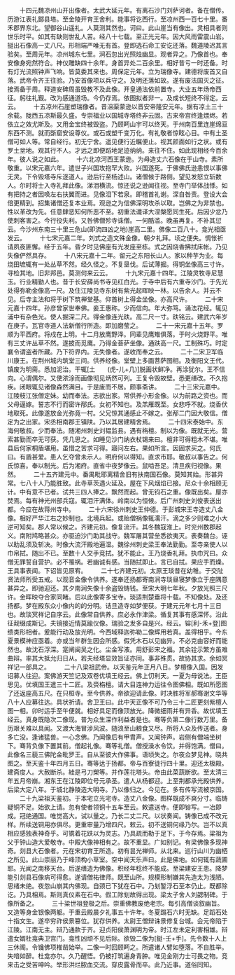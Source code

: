 <!-- { "loadSidebar": true } -->
　　十四元魏凉州山开出像者。太武大延元年。有离石沙门刘萨诃者。备在僧传。历游江表礼鄮县塔。至金陵开育王舍利。能事将讫西行。至凉州西一百七十里。番禾郡界东北。望御谷山遥礼。人莫测其然也。诃曰。此山崖当有像出。灵相具者则世乐时平。如其有缺则世乱人苦。经八十七载。至正光元年。因大风雨雷震山岩。挺出石像高一丈八尺。形相端严唯无有首。登即选石命工安讫还落。魏道陵迟其言验矣。至周元年。凉州城东七里。涧石忽出光照烛幽显。观者异之。乃像首也。奉安像身宛然符合。神仪雕缺四十余年。身首异处二百余里。相好昔亏一时还备。时有灯光流照钟声飞响。皆莫委其来也。周保定元年。立为瑞像寺。建德将废首又自落。武帝令齐王往验。乃安首像项以兵守之。及明还落如故。遂有废法国灭之征。接焉备于周。释道安碑周虽毁教不及此像。开皇通法依前置寺。大业五年炀帝西征。躬往礼觐。改为感通道场。今仍存焉。依图拟者非一。及成长短终不得定。云云。
　　十五凉州石崖塑瑞像者。昔沮渠蒙逊以晋安帝隆安元年。据有凉土三十余载。陇西五凉斯最久盛。专崇福业以国城寺塔终非云固。古来帝宫终逢煨烬。若依立之效尤斯及。又用金宝终被毁盗。乃顾眄山宇可以终天。于州南百里连崖绵亘东西不测。就而斲窟安设尊仪。或石或塑千变万化。有礼敬者惊眩心目。中有土圣僧可如人等。常自经行。初无宁舍。遥见便行近瞩便止。视其颜面如行之状。或有罗土坌地。观其行不人。才远之即便蹈地足迹纳纳。来往不住。如此现相经今百余年。彼人说之如此。
　　十六北凉河西王蒙逊。为母造丈六石像在于山寺。素所敬重。以宋元嘉六年。遣世子兴国攻抱罕大败。兴国遂死。于佛佛氏逊恚恨以事佛无灵。下令毁塔寺斥逐道人。逊后行至杨述山。诸僧候于路侧。望见发怒立斩数人。尔时将士入寺礼拜此像。涕泪横流。惊还说之逊闻往视。至寺门举体战悸。如有把持之者因唤左右扶翼而进。见像泪下若泉。即稽首礼谢。深自咎责。登设大会倍更精到。招集诸僧还复本业焉。观逊之为信佛深明攻杀以取。岂佛之为非禁也。性以革改为先。任意肆恶知何所恶不至。初重法谶译大涅槃愿同生死。后因少忿乃使刺客害之。今行役失利。又咎佛僧殄寺诛僧。一何酷滥。晚虽再复。不补其愆云。今沙州东南三十里三危山(即流四凶之地)崖高二里。佛像二百八十。龛光相亟发云。
　　十七宋元嘉二年。刘式之造文殊金像。朝夕礼拜。顷之便失。惆怅祈请夙夜匪懈。经于五年。昏夕时见佛座有光发座至栋。式之因烧香拂拭床帐。乃见失像俨然具存。
　　十八宋元嘉十二年。留元之东阳长山人。家以种芋为业。每烧田墌辄有一处丛草不然。经久怪之。不复垦伐。后试薄掘。得铜坐像高三寸许。寻检其地。旧非邦邑。莫测何来云云。
　　十九宋元嘉十四年。江陵灵牧寺尼慧玉。行业精勤人也。昔于长安薛尚书寺见红白光。于寺中后有六重寺沙门。于先光处得弥勒金像高一尺。及住江陵见寺东树有紫光起晖映一林。以告余人。并云不见。后寺主法和将于树下筑禅堂基。仰首树上得金坐像。亦高尺许。
　　二十宋元嘉十四年。孙彦曾家世奉佛。妾王惠称。少而信向。年大弥笃。诵法花经。辄见浦中有杂色光。使人掘深二尺。得金像连光趺。高二尺一寸。趺铭云。建武六年岁在庚子。瓦官寺道人法新僧行所造。即加磨莹之。
　　二十一宋元嘉十五年。罗顺为平西府。将戍在上明。十二月放鹰野泽。同辈见鹰雉俱落。于时火烧野平。唯有三丈许丛草不然。遂披而觅鹰。乃得金菩萨坐像。通趺高一尺。工制殊巧。时定襄令谓盗者所藏。乃下符界内。无失像者。遂收而奉之云。
　　二十二宋卫军临川康王。在荆州城内筑堂三间。供养经像。堂壁上多画菩萨图相。及衡阳文王代。镇废为明斋。悉加泥治。干辄[土　　(虎-儿+几)]脱画状鲜净。再涂犹尔。王不信向。心谓偶尔。又使浓涂而画像彻见炳然可列。王复令毁故壁。悉更缮改。不久抱疾。闭眼辄见诸像森然满目。于是废而不居。颇事斋讲。
　　二十三宋元嘉中。江陵枝江张僧定妹。幼而奉法。志欲出家。常供养小形金像。以为前路之资也。而父母逼嫁。誓志不行而密许邴氏。女初不知也。及羔雁既至。女悲呼不就。烧香伏地取死。此像遂放金光弥竟一村。父兄惊其通感止不嫁之。张邴二门因大敬信。僧定为之出家。宋丞相南郡王镇陕。乃以其居建精舍焉。
　　二十四宋泰始中。东海何敬叔。少而奉法。随湘州刺史刘韫监县。遇有栴檀。制以为像。既就无光。营索甚勤而卒无可获。凭几思之。如睡见沙门纳衣杖锡来曰。檀非可得粗木不堪。唯县后何家桐盾堪用。虽惜之苦求可得。寤问左右。果如所言。因固求买之。何氏曰。有盾甚爱。患人乞夺曾未示人。明府何以得知。直求市耶。敬叔以事告之。何氏惊喜。奉以制光。后为湘府。直省中夜梦像云。鼠啮吾足。清旦疾归视像。果然。
　　二十五齐建元中。番禺毗耶离精舍旧有扶南国石像。莫知其始。形甚异常。七八十人乃能胜致。此寺草茨遇火延及。屋在下风烟焰已接。尼众十余相顾无计。中有意不已者。试共三四人捧之。飘然而起。曾无钧石之重。像既出矣。屋亦焚焉。每有神光州部兵寇。辄泪汗满体。岭南以为恒候。后广州刺史刘俊表送出都。今应在故蒋州寺中。
　　二十六宋徐州刺史王仲德。于彭城宋王寺造丈八金像。相好严华江右之妙制也。北境兵起。或贻僧祸像辄濡汗。滴之多少则难之小大逆可知矣。郡人常以候之。齐建元初。像复流汗。其冬魏寇淮上。时兖州数郡起义。南附鸠略甚众。亦驱迫沙门助其战守。魏军屠其营垒悉欲夷灭。表奏魏台。诬以助乱须及斩决。时像大流汗殿地遍湿。魏徐州刺史梁王奉法勤勤。至寺亲使人以巾帛拭。随出不已。至数十人交手竞拭。犹不能止。王乃烧香礼拜。执巾咒曰。众僧无罪誓自营护。必不罹祸。若幽诚有感。当随拭即止。言已自拭。果应手而燥。王具事表闻。下诏皆见原宥。
　　二十七齐建元初。太原王琰昔在幼稚。于交阯贤法师所受五戒。以观音金像令供养。遂奉还扬都寄南涧寺琰昼寝梦像立于座隅意甚异之。即驰迎还。其夕南涧失像十余盗毁铸钱。至宋大明七年秋。夕放光照三尺许。金晖映夺合家同睹。后以此像寄多宝寺。琰适荆楚垂将十载。不知像处。及还扬都。梦在殿东众小像内的的分明。诘旦造寺如梦便获。于建元元年七月十三日也。故琰冥祥记自序云。此像常自供养。庶必永作津梁。循复其事有感深怀。沿此征觌缀成斯记。夫镜接近情莫踰仪像。瑞验之发多自是兴。经云。镕[利-禾+登]图缋类形相者。爰能行动及放光明。今西域释迦弥勒二像辉用若真。盖得相乎。今东夏景模神应亟着。亦或当年群生因会所感。假凭木石以见幽异。不必克由容好而能然也。故沈石浮深。寔阐闽吴之化。尘金写液。用舒彭宋之福。其余铨示繁方虽难曲辩。率其大抵允归日从。若夫经塔显效旨证亦同。事非殊贯。故协其求。余如冥祥记一部具之。
　　二十八梁祖武帝。以天鉴元年正月八日。梦檀像入国。因发诏募人往迎。案佛游天竺记及双卷优填王经云。佛上忉利天。一夏为母说法。王臣思见。优填国王遣三十二匠。及赍栴檀。请大目连神力运往令图佛相。既如所愿图了还返座高五尺。在只桓寺。至今供养。帝欲迎请此像。时决胜将军郝骞谢文华等八十人应募往达。具状祈请。舍卫王曰。此中天正像不可乃令三十二匠更刻紫檀人图一相。卯时运手至午便就。相好具足而像顶放光。降微细雨并有异香。故优填王经云。真身既隐次二像现。普为众生深作利益者是也。骞等负第二像行数万里。备历艰关难以具闻。又渡大海冒涉风波。随浪至山粮食又尽。所将人众及传送者。身多亡没。逢诸猛兽。一心念佛。乃闻像后有甲胄声。又闻钟声。岩侧有僧端坐树下。骞背负像下置其前。僧起礼像。骞等礼僧。僧授澡水令饮。并得饱满。僧曰。此像名三藐三佛陀金毗罗王。自从至彼大作佛事。语顷失之。尔夜佥梦见神。晓共图之。至天鉴十年四月五日。骞等达于扬都。帝与百寮徒行四十里。迎还太极殿。建斋度人。大赦断杀。絓是弓刀槊等。并作莲花塔头。帝由此菜蔬断欲。至太清三年五月帝崩。湘东王在江陵即位号元承圣。遣人从杨都迎。上至荆都承光殿供养。后梁大定八年。于城北静陵造大明寺。乃以像归之。今见在。多有传写流被京国。
　　二十九梁祖天鉴初。于本宅立光宅寺。造丈八金像。图样既成不爽分寸。临铸疑铜不足。始欲上请。忽有使者领铜十五车至云。敕遣送寺。便即镕写。一冶即成。冠绝通国。唯觉高大。试以量之。乃长二丈二尺。以状奏闻。铸像已成不改元样。所续送铜用亦俱尽。更重审量乃增四尺。敕云。初不送铜何缘乃尔。岂不以真相应感独表神奇乎。可镌着花趺以为灵志。乃具疏而勒于足下。于今存焉。梁祖为父于钟山造大爱敬寺。中殿大像神相有之。故不重显。广如别记。有梁佛像多现神奇。剡县大石像者。元在宋初育王所造。初有昙光禅师。从北来。巡行山川为幽栖之所见。此山崇丽乃于峰顶构小草室。空中闻天乐声曰。此是佛地。如何辄有蔬圃耶。光闻之南移天台。后遂缮造为佛像。积经年稔终不能成。至梁建安王患。降梦能引剡县石像病可得愈。遂请僧祐律师。既至山所。规模形制嫌其先造太为浅陋。思绪未绝。夜忽山崩其内佛现。自颈已下犹在石中。乃刬錾浮石至本仍止。既都除讫。乃具相焉。斯则真仪素在石中。假工除刬故得出现。梁太子舍人刘勰制碑。于像所备之。
　　三十梁世祖登极之后。崇重佛教废绝老宗。每引高僧谈叙幽旨。又造等身金银像两躯。于重云殿晨夕礼事五十许年。冬夏蹋石六时无缺。足蹈石处十指文生。遂卒穷祚侯景篡位。犹存供养。太尉王僧辩诛景修复台城。会元帝陷于江陵。江南无主。辩乃通款于齐。迎贞阳侯萧渊明为帝。时江左未定利害相雄。辩遣女婿杜龛典卫宫门。龛性凶顽不见后际。欲毁二像为[鋌-壬+手]。先令数十人上三休阁。令镵佛项椎凿始举。二像一时回顾眄之。所遣诸人臂如堕落。不自胜举。失喑如醉。杜龛亦尔。久乃醒悟。仍被打筑遍身青肿。唯见金刚力士可畏之物。竞来击之受苦呻吟。举形洪烂脓血交流。穿皮露骨而卒。此乃近事。道俗同知。
